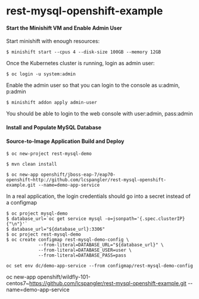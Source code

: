# rest-mysql-openshift-example


#### Start the Minishift VM and Enable Admin User

Start minishift with enough resources:
```
$ minishift start --cpus 4 --disk-size 100GB --memory 12GB
```

Once the Kubernetes cluster is running, login as admin user:
```
$ oc login -u system:admin
```

Enable the admin user so that you can login to the console as u:admin, p:admin
```
$ minishift addon apply admin-user
```

You should be able to login to the web console with user:admin, pass:admin



#### Install and Populate MySQL Database


#### Source-to-Image Application Build and Deploy

```
$ oc new-project rest-mysql-demo
```

```
$ mvn clean install
```

```
$ oc new-app openshift/jboss-eap-7/eap70-openshift~http://github.com/lcspangler/rest-mysql-openshift-example.git --name=demo-app-service
```


In a real application, the login credentials should go into a secret instead of a configmap
```
$ oc project mysql-demo
$ database_url=`oc get service mysql -o=jsonpath='{.spec.clusterIP}{"\n"}'`
$ database_url="${database_url}:3306"
$ oc project rest-mysql-demo
$ oc create configmap rest-mysql-demo-config \
            --from-literal=DATABASE_URL="${database_url}" \
            --from-literal=DATABASE_USER=user \
            --from-literal=DATABASE_PASS=pass
```

```
oc set env dc/demo-app-service --from configmap/rest-mysql-demo-config
```



oc new-app openshift/wildfly-101-centos7~https://github.com/lcspangler/rest-mysql-openshift-example.git --name=demo-app-service
